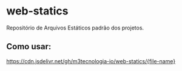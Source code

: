 # web-statics
Repositório de Arquivos Estáticos padrão dos projetos.

## Como usar:
https://cdn.jsdelivr.net/gh/m3tecnologia-io/web-statics/{file-name}
